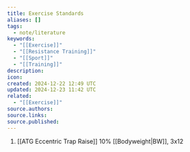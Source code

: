 ```yaml
---
title: Exercise Standards
aliases: []
tags:
  - note/literature
keywords:
  - "[[Exercise]]"
  - "[[Resistance Training]]"
  - "[[Sport]]"
  - "[[Training]]"
description: 
icon: 
created: 2024-12-22 12:49 UTC
updated: 2024-12-23 11:42 UTC
related:
  - "[[Exercise]]"
source.authors: 
source.links: 
source.published: 
---
```


1. [[ATG Eccentric Trap Raise]] 10% [[Bodyweight|BW]], 3x12
